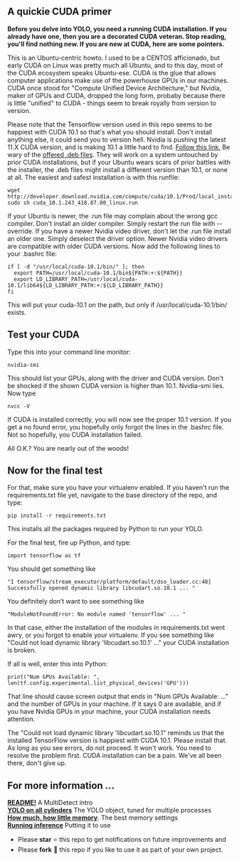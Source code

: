 ## A quickie CUDA primer

**Before you delve into YOLO, you need a running CUDA installation. If you already have one, then you are a decorated CUDA veteran. Stop reading, you'll find nothing new.
If you are new at CUDA, here are some pointers.**

This is an Ubuntu-centric howto. I used to be a CENTOS afficionado, but early CUDA on Linux was pretty much all Ubuntu, and to this day, most of the CUDA ecosystem speaks Ubuntu-ese. CUDA is the glue that allows computer applications make use of the powerhouse GPUs in our machines. CUDA once stood for "Compute Unified Device Architecture," but Nvidia, maker of GPUs and CUDA, dropped the long form, probaby because there is little "unified" to CUDA - things seem to break royally from version to version. 

Please note that the Tensorflow version used in this repo seems to be happiest with CUDA 10.1 so that's what you should install. Don't install anything else, it could send you to version hell. Nvidia is pushing the latest 11.X CUDA version, and is making 10.1 a little hard to find. [Follow this link.](https://developer.nvidia.com/cuda-10.1-download-archive-update2)
Be wary of the [offered .deb files](https://developer.nvidia.com/cuda-10.1-download-archive-update2target_os=Linux&target_arch=x86_64&target_distro=Ubuntu&target_version=1804&target_type=deblocal). They will work on a system untouched by prior CUDA installations, but if your Ubuntu wears scars of prior battles with the installer, the .deb files might install a different version than 10.1, or none at all. The easiest and safest installation is with this runfile:

```
wget http://developer.download.nvidia.com/compute/cuda/10.1/Prod/local_installers/cuda_10.1.243_418.87.00_linux.run
sudo sh cuda_10.1.243_418.87.00_linux.run
```

If your Ubuntu is newer, the .run file may complain about the wrong gcc compiler. Don't install an older compiler. Simply restart the run file with --override. If you have a newer Nvidia video driver, don't let the .run file install an older one. Simply deselect the driver option. Newer Nvidia video drivers are compatible with older CUDA versions.
Now add the following lines to your .bashrc file:

```
if [ -d "/usr/local/cuda-10.1/bin/" ]; then
  export PATH=/usr/local/cuda-10.1/bin${PATH:+:${PATH}}
  export LD_LIBRARY_PATH=/usr/local/cuda-10.1/lib64${LD_LIBRARY_PATH:+:${LD_LIBRARY_PATH}}
fi
```

This will put your cuda-10.1 on the path, but only if /usr/local/cuda-10.1/bin/ exists.

## Test your CUDA

Type this into your command line monitor:

```
nvidia-smi  
```

This should list your GPUs, along with the driver and CUDA version. Don't be shocked if the shown CUDA version is higher than 10.1. Nvidia-smi lies.
Now type

```
nvcc -V
```

If CUDA is installed correctly, you will now see the proper 10.1 version. If you get a no found error, you hopefully only forgot the lines in the .bashrc file. Not so hopefully, you CUDA installation failed.

All O.K.? You are nearly out of the woods! 

## Now for the final test

For that, make sure you have your virtualenv enabled. If you haven't run the requirements.txt file yet, navigate to the base directory of the repo, and type:

```
pip install -r requirements.txt
```

This installs all the packages required by Python to run your YOLO.

For the final test, fire up Python, and type:

```
import tensorflow as tf
```

You should get something like 

```
"I tensorflow/stream_executor/platform/default/dso_loader.cc:48] Successfully opened dynamic library libcudart.so.10.1 ... "
```

You definitely don’t want to see something like

```
"ModuleNotFoundError: No module named 'tensorflow' ... " 
```

In that case, either the installation of the modules in requirements.txt went awry, or you forgot to enable your virtualenv. 
If you see something like "Could not load dynamic library 'libcudart.so.10.1' ..." your CUDA installation is broken. 

If all is well, enter this into Python:

```
print("Num GPUs Available: ", len(tf.config.experimental.list_physical_devices('GPU')))
```

That line should cause screen output that ends in "Num GPUs Available: ..." and the number of GPUs in your machine. If it says 0 are available, and if you have Nvidia GPUs in your machine, your CUDA installation needs attention.

The "Could not load dynamic library 'libcudart.so.10.1" reminds us that the installed TensorFlow version is happiest with CUDA 10.1. Please install that. 
As long as you see errors, do not proceed. It won't work. You need to resolve the problem first. CUDA installation can be a pain. We've all been there, don't give up.

## For more information ... 

[**README!**](/README.md) A MultiDetect intro<br>
[**YOLO on all cylinders**](/MultiYOLO.md) The YOLO object, tuned for multiple processes<br>
[**How much, how little memory**](/Memory_settings.md). The best memory settings<br>
[**Running inference**](/3_Inference/README.md) Putting it to use<br>

- Please **star** ⭐ this repo to get notifications on future improvements and
- Please **fork** 🍴 this repo if you like to use it as part of your own project. 

